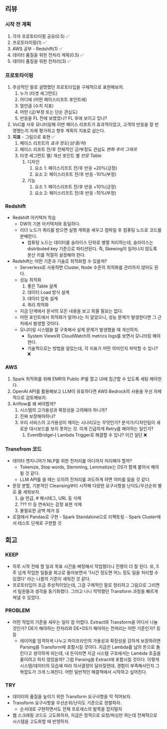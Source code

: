 ## 리뷰
### 시작 전 계획
1. 각자 프로토타이핑 공유(0.5) ✅
2. 프로토타이핑(1) ✅
3. AWS 공부 - Redshift(1) ✅
4. 데이터 품질을 위한 전처리 계획(0.5) ✅
5. 데이터 품질을 위한 전처리(3) ✅
### 프로토타이핑
1. 추상적인 말로 설명했던 프로토타입을 구체적으로 표현해보자.
	1. 누가 (타겟 세그먼트)
	2. 어디에 (어떤 페이스리프트 포인트에)
	3. 얼만큼 (수치 지표)
	4. 어떤 (긍/부정 또는 단순 관심도)
	5. 반응을 FL 전에 보였었나? FL 후에 보이고 있나?
2. VoC를 사후 모니터링해 이번 페이스 리프트가 효과적이었고, 고객의 반응을 잘 반영했는지 자체 평가하고 향후 계획의 지표로 삼는다.
3. **지표** - 그림으로 표현 ✅
	1. 페이스 리프트의 *효과 정도(상/중/하)*
	2. 페이스 리프트 전/후 전체적인 긍/부정도 관심도 *변화 추이 그래프*
	3. 타겟 세그먼트 별/ 개선 포인트 별 *반응 Table*
		1. 디자인
			1. 요소 1: 페이스리프트 전/후 반응 +20%(긍정)
			2. 요소 2: 페이스리프트 전/후 반응 -10%(부정)
		2. 기능
			1. 요소 1: 페이스리프트 전/후 반응 +10%(긍정)
			2. 요소 2: 페이스리프트 전/후 반응 -15%(부정)
### Redshift
- Redshift 아키텍처 학습
	- DW의 기본 아키텍처와 동일하다.
	- 리더 노드가 쿼리를 받으면 실행 계획을 세우고 컴파일 후 컴퓨팅 노드로 코드를 분배한다.
		- 컴퓨팅 노드는 데이터를 슬라이스 단위로 병렬 처리하는데, 슬라이스는 distributed key 기준으로 파티션된다. 즉, Skewing이 일어나지 않도록 분산 키를 적절히 설정해야 한다.
- Redshift는 어떤 기준과 기술로 최적화할 수 있을까?
	- Serverless로 사용하면 Cluster, Node 수준의 최적화를 관리하지 않아도 된다.
	- 성능 최적화
		1. 좋은 Table 설계
		2. 데이터 Load 방식 설계
		3. 데이터 압축 설계
		4. 쿼리 최적화
	- 지금 단계에서 문서의 모든 내용을 보고 외울 필요는 없다.
	- 어떤 포인트에서 최적화가 일어나는 지 알았으니, 성능 문제가 발생한다면 그 근처에서 발생할 것이다.
	- 모니터링 시스템을 잘 구축해서 실제 문제가 발생했을 때 개선하자.
		- System Views와 CloudWatch의 metrics logs를 보면서 모니터링 해야 한다.
		- 기술적으로는 방법을 알았는데, 각 지표가 어떤 의미인지 파악할 수 있나? ❌
### AWS
1. Spark 최적화를 위해 EMR의 Public IP를 열고 UI에 접근할 수 있도록 세팅 해야한다.
2. OpenAI API를 활용해보고 LLM이 유효하다면 AWS Bedrock의 사용을 우선 자체적으로 검토해보자.
3. Ariflow를 왜 써야할까?
	1. 시스템의 고가용성과 확장성을 고려해야 하니까?
	2. 진짜 보장해야하나?
	3. 우리 서비스의 고가용성이 깨지는 시나리오는 무엇인가? 분석가/디자인팀이 새로운 대시보드를 보지 못하는 것. 이게 긴급하게 Retry를 해야하는 일인가?
		1. EventBridge나 Lambda Trigger로 해결할 수 있나? 이건 일단 ❌
### Transfrom 코드
- 데이터 엔지니어가 NLP를 위한 전처리를 어디까지 처리해야 할까?
	- Tokenize, Stop words, Stemming, Lemmatize는 DS가 함께 붙어서 해야될 것 같다.
	- LLM API를 쓸 때는 오히려 전처리를 과도하게 하면 의미를 잃을 것 같다.
- 문장 분할, 기본적인 Cleansing부터 시작해 다양한 요구사항을 난이도/우선순위 별로 줄 세워보자.
	1. @ 언급, # 해시태그, URL 등 삭제
	2. ??? !!! 등 연속되는 감정 표현 삭제
	3. 불필요한 공백 제거 등
- 로컬에서 Pandas로 구현 - Spark Standalone으로 리팩토링 - Spark Cluster에서 테스트 단계로 구현할 것
## 회고
### KEEP
- 하루 시작 전에 할 일과 목표 시간을 배정해서 작업했더니 진행이 더 잘 된다. 또, 5주 넘게 작업한 일들을 회고로 돌아보면서 '1시간 정도면 어느 정도 일을 처리할 수 있겠다' 라는 나름의 기준이 세워진 것 같다.
- 프로토타입이 조금 추상적이었는데, 그걸 구체적인 말로 정리하고 그림으로 그리면서 팀원들과 생각을 동기화했다. 그러고 나니 막막했던 Transform 과정을 빠르게 쳐낼 수 있었다.
### PROBLEM
- 어떤 작업의 기준을 세우는 일이 참 어렵다. Extract와 Transform을 어디서 나눌 것인가? DE가 해야하는 전처리와 DE+DS가 해야하는 전처리는 어떤 기준인가? 등등
	- 레이어를 엄격하게 나누고 파이프라인의 가용성과 확장성을 강하게 보장하려면 Parsing을 Transform에 포함시킬 것이다. 지금은 Lambda를 남의 돈으로 돌린다고 생각하게 되는데, 내 돈이라면 지금 시스템 구조에서는 Lambda 호출을 줄이려고 하지 않았을까? 그럼 Parsing을 Extract에 포함시킬 것이다. 이렇게 시스템/데이터의 모습에 따라 의사결정이 달라질텐데, 경험이 부족해서인지 그 복잡도가 크게 느껴진다. 어떤 일반적인 해결책에서 시작하고 싶어진다.
### TRY
- 데이터의 품질을 높이기 위한 Transform 요구사항을 막 적어보자.
- Transform 요구사항을 우선순위/난이도 기준으로 정렬하자.
	- 순서대로 구현하면서도 전체 프로세스의 발목을 잡지말자
- 웹 스크래핑 코드도 고도화하자, 지금은 정적으로 요청/파싱만 하는데 전체적으로 시스템을 고도화할 때 반영하자.